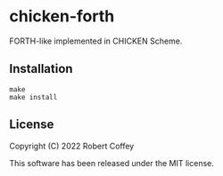 # chicken-forth

FORTH-like implemented in CHICKEN Scheme.

## Installation

    make
    make install

## License

Copyright (C) 2022 Robert Coffey

This software has been released under the MIT license.
